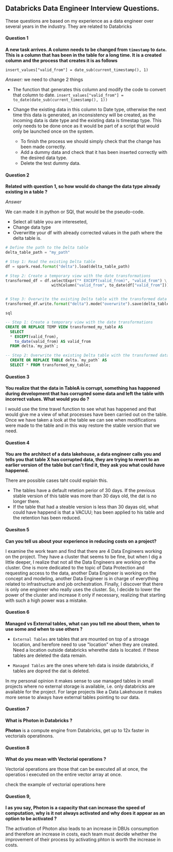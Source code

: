 ## Databricks Data Engineer Interview Questions.

These questions are based on my experience as a data engineer over several years in the industry.  They are related to Databricks

#### Question 1
**A new task arrives. A column needs to be changed from `timestamp` to `date`. This is a column that has been in the table for a long time.
It is a created column and the process that creates it is as follows**

`insert_values["valid_from"] = date_sub(current_timestamp(), 1)`

*Answer:*
we need to change 2 things  

- The function that generates this column and modify the code to convert that column to date.
`insert_values["valid_from"] = to_date(date_sub(current_timestamp(), 1))`

- Change the existing data in this column to Date type, otherwise the next time this data is generated,
 an inconsistency will be created, as the incoming data is date type and the existing data is timestap type.
 This only needs to be done once as it would be part of a script that would only be launched once on the system.
  - To finish the process we should simply check that the change has been made correctly.
  - Add a dummy data and check that it has been inserted correctly with the desired data type.
  - Delete the test dummy data.

#### Question 2
**Related with question 1, so how would do change the data type already existing in a table ?**

*Answer*

We can made it in python or SQl, that would be the pseudo-code.

- Select all table you are intereseted, 
- Change data type 
- Overwritte your df with already corrected values in the path where the delta table is.
	
	
```python
# Define the path to the Delta table
delta_table_path = "my_path"

# Step 1: Read the existing Delta table
df = spark.read.format("delta").load(delta_table_path)

# Step 2: Create a temporary view with the date transformations
transformed_df = df.selectExpr("* EXCEPT(valid_from)", "valid_from") \
					withColumn("valid_from", to_date(df["valid_from"]))


# Step 3: Overwrite the existing Delta table with the transformed data
transformed_df.write.format("delta").mode("overwrite").save(delta_table_path)
```

`sql`
  ```sql
-- Step 1: Create a temporary view with the date transformations
CREATE OR REPLACE TEMP VIEW transformed_my_table AS
    SELECT
	* EXCEPT(valid_from), 
	  to_date(valid_from) AS valid_from
	FROM delta.`my_path`;

-- Step 2: Overwrite the existing Delta table with the transformed data
	CREATE OR REPLACE TABLE delta.`my_path` AS
	SELECT * FROM transformed_my_table;
  ```
  
#### Question 3
**You realize that the data in TableA is corrupt, something has happened during development that has corrupted some data and left the table with incorrect values. What would you do ?**

I would use the time travel function to see what has happened and that would give me a view of what processes have been carried out on the table. Once we have taken a look at the table we
can see when modifications were made to the table and in this way restore the stable version that we need.


#### Question 4

**You are the architect of a data lakehouse, a data engineer calls you and tells you that table X has corrupted data, they are trying to revert to an earlier version of
the table but can't find it, they ask you what could have happened.**

There are possible cases taht could explain this.

- The tables have a default retetion perior of 30 days. If the previous stable version of this table was more than 30 days old, the dat is no longer there.  
- If the table that had a steable version is less than 30 dayas old, what could have happend is that a VACUU; has been applied to his table and the retention has been reduced.

#### Quesiton 5
**Can you tell us about your experience in reducing costs on a project?**

I examine the work team and find that there are 4 Data Engineers working on the project.
They have a cluster that seems to be fine, but when I dig a little deeper, I realize that not all the Data Engineers are working on the cluster.
One is more dedicated to the topic of Data Protection and requesting access to the data, another Data Engineer is working on the concept and modeling,
another Data Engineer is in charge of everything related to infrastructure and job orchestration.
Finally, I discover that there is only one engineer who really uses the cluster.
So, I decide to lower the power of the cluster and increase it only if necessary, realizing that starting with such a high power was a mistake.


#### Question 6

**Managed vs External tables, what can you tell me about them, when to use some and when to use others ?** 

- `External Tables` are tables that are mounted on top of a stroage location, and herefore need to use "location" when they are created. 
Need a location outside databricks wherethe data is located. if these tables are deleted the data remain.  

- `Managed Tables` are the ones where teh data is inside databricks, if tables are dopred the dat is deleted.  

In my personal opinion it makes sense to use managed tables in small projects where no external storage is available, i.e. only databricks are available for the project. For large projects like a Data Lakehouse it makes more sense to always have external tables pointing to our data.

#### Question 7
**What is Photon in Databricks ?**

**Photon** is a compute engine from Databricks, get up to 12x faster in vectorials operatinons.

#### Question 8
**What do you mean with Vectorial operations ?**

Vectorial operations are those that can be executed all at once, the operatios i executed on the entire vector array at once. 

check the example of vectorial operations here


#### Question 9, 
**I as you say, Photon is a capacity that can increase the speed of computation, why is it not always activated and why does it appear as an option to be activated ?**  

The activation of Photon also leads to an increase in DBUs consumption and therefore an increase in costs, each team must decide whether the improvement of their process by activating phton 
is worth the increase in costs.




